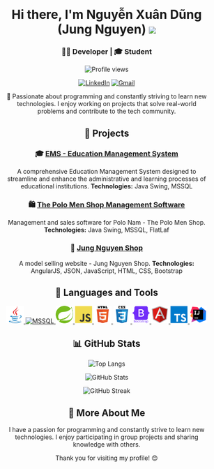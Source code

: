 <div align="center" style="background-image: url('https://www.google.com/url?sa=i&url=https%3A%2F%2Fslidesdocs.com%2Fvi%2Fbackground%2Fhinh-nen-powerpoint-mot-hinh-anh-ky-thuat-so-truu-tuong-va-mang-tinh-tuong-lai-cua-mot-hanh-lang-trong-rong_e7794dda43&psig=AOvVaw2RQPn8wuvRdha82LsTy6sK&ust=1719739756809000&source=images&cd=vfe&opi=89978449&ved=0CBEQjRxqFwoTCKiPwv-_gIcDFQAAAAAdAAAAABAE'); padding: 20px; background-size: cover;">

<h1 align="center">Hi there, I'm Nguyễn Xuân Dũng (Jung Nguyen) <img src="https://github.com/zoeyfrisart/zoeyfrisart/blob/main/meow_wave_peak.png" height="32"/></h1>
<h3 align="center">👨‍💻 Developer | 🎓 Student </h3>

<p align="center"> 
  <img src="https://komarev.com/ghpvc/?username=leonx04&label=Profile%20views&color=0e75b6&style=flat" alt="Profile views" />
</p>

<p align="center"> 
  <a href="https://www.linkedin.com/in/jung-nguyen-xuan/" target="blank"><img src="https://img.shields.io/badge/LinkedIn-%230077B5.svg?&style=for-the-badge&logo=linkedin&logoColor=white" alt="LinkedIn" /></a>
  <a href="mailto:jungnguyen2108@gmail.com" target="blank"><img src="https://img.shields.io/badge/Gmail-%23D14836.svg?&style=for-the-badge&logo=gmail&logoColor=white" alt="Gmail" /></a>
</p>

<p align="center">
  🌟 Passionate about programming and constantly striving to learn new technologies. I enjoy working on projects that solve real-world problems and contribute to the tech community.
</p>

## 🚀 Projects

### 🎓 [EMS - Education Management System](https://github.com/leonx04/EMS)
 A comprehensive Education Management System designed to streamline and enhance the administrative and learning processes of educational institutions.
 **Technologies:** Java Swing, MSSQL

### 🛍 [The Polo Men Shop Management Software](https://github.com/leonx04/ThePoloManShop)
 Management and sales software for Polo Nam - The Polo Men Shop.
 **Technologies:** Java Swing, MSSQL, FlatLaf

### 🤖 [Jung Nguyen Shop](https://github.com/leonx04/JungNguyenShop)
 A model selling website - Jung Nguyen Shop.
 **Technologies:** AngularJS, JSON, JavaScript, HTML, CSS, Bootstrap

## 🔧 Languages and Tools

<p align="center">
  <a href="https://www.java.com" target="_blank" rel="noreferrer"> <img src="https://raw.githubusercontent.com/devicons/devicon/master/icons/java/java-original.svg" alt="Java" width="40" height="40"/> </a> 
  <a href="https://www.microsoft.com/en-us/sql-server" target="_blank" rel="noreferrer"> <img src="https://www.svgrepo.com/show/303229/microsoft-sql-server-logo.svg" alt="MSSQL" width="40" height="40"/> </a>
  <a href="https://spring.io/projects/spring-boot" target="_blank" rel="noreferrer"> <img src="https://raw.githubusercontent.com/devicons/devicon/master/icons/spring/spring-original.svg" alt="Spring Boot" width="40" height="40"/> </a> 
  <a href="https://developer.mozilla.org/en-US/docs/Web/JavaScript" target="_blank" rel="noreferrer"> <img src="https://raw.githubusercontent.com/devicons/devicon/master/icons/javascript/javascript-original.svg" alt="JavaScript" width="40" height="40"/> </a>
  <a href="https://developer.mozilla.org/en-US/docs/Web/HTML" target="_blank" rel="noreferrer"> <img src="https://raw.githubusercontent.com/devicons/devicon/master/icons/html5/html5-original-wordmark.svg" alt="HTML5" width="40" height="40"/> </a>
  <a href="https://developer.mozilla.org/en-US/docs/Web/CSS" target="_blank" rel="noreferrer"> <img src="https://raw.githubusercontent.com/devicons/devicon/master/icons/css3/css3-original-wordmark.svg" alt="CSS3" width="40" height="40"/> </a>
  <a href="https://getbootstrap.com" target="_blank" rel="noreferrer"> <img src="https://raw.githubusercontent.com/devicons/devicon/master/icons/bootstrap/bootstrap-plain-wordmark.svg" alt="Bootstrap" width="40" height="40" style="color: #563d7c"/> </a>
  <a href="https://angularjs.org" target="_blank" rel="noreferrer"> <img src="https://raw.githubusercontent.com/devicons/devicon/master/icons/angularjs/angularjs-original.svg" alt="AngularJS" width="40" height="40"/> </a>
  <a href="https://www.typescriptlang.org/" target="_blank" rel="noreferrer"> <img src="https://raw.githubusercontent.com/devicons/devicon/master/icons/typescript/typescript-original.svg" alt="TypeScript" width="40" height="40"/> </a>
  <a href="https://www.jetbrains.com/idea/" target="_blank" rel="noreferrer"> <img src="https://raw.githubusercontent.com/devicons/devicon/master/icons/intellij/intellij-original.svg" alt="IntelliJ IDEA" width="40" height="40"/> </a>
</p>

## 📊 GitHub Stats

<p align="center">
  <img src="https://github-readme-stats.vercel.app/api/top-langs?username=leonx04&show_icons=true&locale=en&layout=compact&theme=highcontrast" alt="Top Langs" />
</p>
<p align="center">
  <img src="https://github-readme-stats.vercel.app/api?username=leonx04&show_icons=true&locale=en&theme=light" alt="GitHub Stats" />
</p>

<p align="center">
  <img src="https://github-readme-streak-stats.herokuapp.com/?user=leonx04&theme=highcontrast" alt="GitHub Streak" />
</p>

## 🌟 More About Me

 I have a passion for programming and constantly strive to learn new technologies.
 I enjoy participating in group projects and sharing knowledge with others.

Thank you for visiting my profile! 😊

</div>
